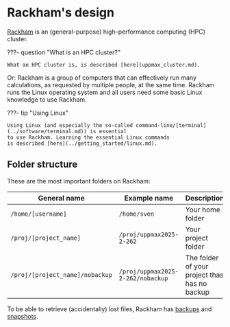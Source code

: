 # Rackham's design

[Rackham](rackham.md) is an (general-purpose) high-performance computing (HPC) cluster.

???- question "What is an HPC cluster?"

    What an HPC cluster is, is described [here](uppmax_cluster.md).

Or: Rackham is a group of computers that can effectively run many calculations,
as requested by multiple people, at the same time.
Rackham runs the Linux operating system and all users need some
basic Linux knowledge to use Rackham.

???- tip "Using Linux"

    Using Linux (and especially the so-called command-line/[terminal](../software/terminal.md)) is essential
    to use Rackham. Learning the essential Linux commands
    is described [here](../getting_started/linux.md).

## Folder structure

These are the most important folders on Rackham:

General name                   |Example name                     |Description                                  |Purpose
-------------------------------|---------------------------------|---------------------------------------------|---------------------------------------
`/home/[username]`             |`/home/sven`                     |Your home folder                             |Small/general/personal things
`/proj/[project_name]`         |`/proj/uppmax2025-2-262`         |Your project folder                          |Work on your project here
`/proj/[project_name]/nobackup`|`/proj/uppmax2025-2-262/nobackup`|The folder of your project thas has no backup|Folder for intermediate/temporary files

To be able to retrieve (accidentally) lost files, 
Rackham has [backups](backup.md) and [snapshots](snapshot.md).

